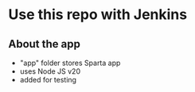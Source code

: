 # Use this repo with Jenkins

## About the app
- "app" folder stores Sparta app
- uses Node JS v20
- added for testing
